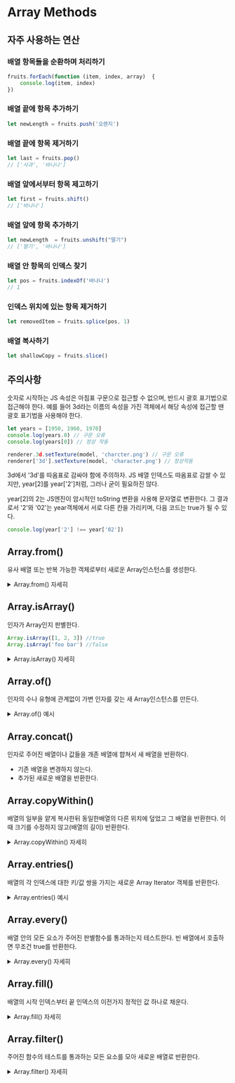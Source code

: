 # Array Methods
## 자주 사용하는 연산

### 배열 항목들을 순환하며 처리하기
```js
fruits.forEach(function (item, index, array)  {
    console.log(item, index)
})
```
### 배열 끝에 항목 추가하기

```js
let newLength = fruits.push('오렌지')
```

### 배열 끝에 항목 제거하기

```js
let last = fruits.pop()
// ['사과', '바나나']
```

### 배열 앞에서부터 항목 제고하기

```js
let first = fruits.shift()
// ['바나나']
```

### 배열 앞에 항목 추가하기

```js
let newLength  = fruits.unshift("딸기")
// ['딸기', '바나나']
```

### 배열 안 항목의 인덱스 찾기

```js
let pos = fruits.indexOf('바나나')
// 1
```

### 인덱스 위치에 있는 항목 제거하기
```js 
let removedItem = fruits.splice(pos, 1)
```

### 배열 복사하기

```js
let shallowCopy = fruits.slice()
```

## 주의사항
숫자로 시작하는 JS 속성은 마침표 구문으로 접근할 수 없으며, 반드시 괄호 표기법으로 접근해야 한다.
예를 들어 3d라는 이름의 속성을 가진 객체에서 해당 속성에 접근할 땐 괄호 표기법을 사용해야 한다.

```js
let years = [1950, 1960, 1970]
console.log(years.0) // 구문 오류
console.log(years[0]) // 정상 작동
```

```js
renderer.3d.setTexture(model, 'charcter.png') // 구문 오류
renderer['3d'].setTexture(model, 'character.png') // 정상작동
```

3d에서 '3d'를 따옴표로 감싸야 함에 주의하자. JS 배열 인덱스도 따옴표로 감쌀 수 있지만, year[2]를 year['2']처럼, 그러나 굳이 필요하진 않다.  

year[2]의 2는 JS엔진이 암시적인 toString 변환을 사용해 문자열로 변환한다. 그 결과로서 '2'와 '02'는 year객체에서 서로 다른 칸을 가리키며, 다음 코드는 true가 될 수 있다.

```js
console.log(year['2'] !== year['02'])
```


## Array.from()
유사 배열 또는 반복 가능한 객체로부터 새로운 Array인스턴스를 생성한다.

<details>
<summary>Array.from() 자세히</summary>

`Array.from()`메서드는 유사 배열 객체(array-like object)나 반복 가능한 객체(iterable object)를 얕게 복사해 새로운 Array 객체를 만든다.

```js
console.log(Array.from('foo'))
// expected output: Array['f', 'o', 'o']

console.log(Array.from([1, 2, 3], x => x + x))
// expected output: Array[2, 4, 6]
```

### 구문
```js
Array.from(arrayLike[, mapFn[, thisArg]])
```
#### 매개변수
`arrayLike`     
배열로 변환하고자 하는 유사 배열 객체나 반복 가능한 객체    

`mapFn` (optional)      
배열의 모든 요소에 대해 호출할 매핑 함수

`thisArg` (optional)    
`mapFn`실행시에 this로 사용할 값

#### 반환값
새로운 `Array`인스턴스

### 설명
다음과 같은 경우에 `Array.from()`으로 새`Array`를 만들 수 있다. 
* 유사 배열 객체(length 속성과 인덱싱된 요소를 가진 객체)
* 순회 가능한 객체(Map, Set 등 객체의 요소를 얻을 수 있는 객체)

`Array.from()`은 선택 매개변수인 mapFn을 가지는데, 배열(혹은 배열 서브클래스)의 각 요소를 매핑할 때 사용할 수 있다. 즉, `Array.from(obj, mapFn, thisArg)`는 중간에 다른 배열을 생성하지 않는 접을 재외한다면, `Array.from(obj).map(mapFn, thisArg)`와 같다. 이 특징은 typed arrays와 같은 특정 배열 서브클래스에서 중간 배열 값이 적절한 유형에 맞게 생략되기 때문에 특히 중요하다. 

from() 메서드의 length 속성은 1이다.

클래스 구문은 내장 및 새 클래스의 상속을 가능하게 했다. 그 결과로 Array.from과 같은 정적 메서드는 Array의 서브클래스에 의해 상속되면 Array 대신 자신의 인스턴스를 만든다.   

### 예제
#### String에서 배열 만들기
```js
Array.from('foo')
// ['f', 'o', 'o']
```

#### Set에서 배열 만들기
```js
const s = new Set(['foo', window]);
Array.from(s);
//or
// [...s]
```

#### Map에서 배열 만들기
```js
const m = new Map([[1, 2], [2, 4], [4, 8]])
Array.from(m)
// [[1, 2], [2, 4], [4, 8]]

const mapper = new Map([['1', 'a'], ['2', 'b']])
Array.from(mapper.values());
// ['a', 'b']

Array.from(mapper.keys());
// ['1', '2']
```

### 배열형태를 가진 객체(arguments)에서 배열 만들기
```js
function f() {
    return Array.from(arguments)
}

f(1,2,3) // (3) [1, 2, 3]
```

### Array.from과 화살표 함수 사용하기
```js
Array.from([1, 2, 3], x => x + x)
// [2, 4, 6]
```

```js
// In ES6 using Array from() and keys() methods.

Array.from(Array(10).keys())
//=> [0, 1, 2, 3, 4, 5, 6, 7, 8, 9]
// Shorter version using spread operator.

[...Array(10).keys()]
//=> [0, 1, 2, 3, 4, 5, 6, 7, 8, 9]
// Start from 1 by passing map function to Array from(), with an object with a length property:

Array.from({length: 10}, (_, i) => i + 1)
//=> [1, 2, 3, 4, 5, 6, 7, 8, 9, 10]
```

### 시퀀스 생성하기
```js
const range = (start, stop, step) => Array.from({length: (stop - start) / step + 1}, (_, i) => start + (i * step))

range(0, 5, 1)

range('A'.charCodeAt(0), 'Z'.charCodeAt(0), 1).map(x => String.fromCharCode(x))
```

</details>

## Array.isArray()
인자가 Array인지 판별한다.

```js
Array.isArray([1, 2, 3]) //true
Array.isArray('foo bar') //false
```

<details>
<summary>Array.isArray() 자세히</summary>

### instanceof vs isArray
Array 객체를 판별할 때, Array.isArray 는 iframe을 통해서도 작동하기 때문에 instanceof 보다 적합하다.

```js
var iframe = document.createElement('iframe')
document.body.appendChild(iframe)
xArray = window.frames[window.frames.length-1].Array
var arr = new xArray(1,2,3); // [1,2,3]

// 올바른 Array 판별
Array.isArray(arr) //true;

// iframe을 통해서 작동하지 않기 대문에 올바르지 않은 방법
arr instanceof Array //false
```

</details>

## Array.of()
인자의 수나 유형에 관계없이 가변 인자를 갖는 새 Array인스턴스를 만든다.

<details>
<summary>Array.of() 예시</summary>
`Array.of()`와 `Array` 생성자의 차이는 정수형 인자의 처리방법에 있다. `Array.of(7)`은 하나의 요소 7을 가진 배열을 생성하지만 `Array(7)`은 length 속성이 7인 빈 배열을 생성한다.

```js
Array.of(2) // [2]
Array.of(1, 2, 3) // [1,2,3]

Array(2) // [,,]
Array(1,2,3) //[1,2,3]
```

```js
Array.of(undefined) //[undefined]
```

</details>

## Array.concat()
인자로 주어진 배열이나 값들을 개존 배열에 햡쳐서 새 배열을 반환하다.
* 기존 배열을 변경하지 않는다.
* 추가된 새로운 배열을 반환한다.

## Array.copyWithin()
배열의 일부을 얕게 복사한뒤 동일한배열의 다른 위치에 덮었고 그 배열을 반환한다. 이때 크기를 수정하지 않고(배열의 길이) 반환한다.

<details>
<summary>Array.copyWithin() 자세히</summary> 

```js
arr.copyWithin(target[, start[, end]])
```

### 매개변수
* target : 복사한 시퀀스 값을 넣을 위치를 가리키는 0 기반 인덱스 음수를 지정하면 인덱스를 배월의 끝에서부터 계산한다. target이 arr.length보다 크거나 같으면 아무것도 복사하지 않는다. target이 start이후라면 복사한 시퀀스를 arr.length에 맞춰 자른다.

* start (optional) : 복사를 시작할 위치를  가리키는 0 기반 인덱스 음수를 지정하면 인덱스를 배열의 끝에서부터 계산한다.

* end (optional) : 복사를 끝낼 위치를 가리키는 0 기반 인덱스 copyWithin 은 end 인덱스 이전까지 복사하므로 end인덱스가 가리키는 요소는 제외된다. 음수를 지정하면 인덱스를 배월의 끝에서부터 계산한다. 기본값은 arr.length로 end를 지정하지 않으면 배열의 끝까지 복사한다.

### 반환값
수정한 배열

</details>

## Array.entries()
배열의 각 인덱스에 대한 키/값 쌍을 가지는 새로운 Array Iterator 객체를 반환한다.

<details>
<summary>Array.entries() 예시</summary>

```js
const a = [1, 2, 3]
for (const [index, element] of a.entries()) {
    console.log(index, element)
}
// 0 1
// 1 2
// 2 3
```

```js
var a = [1, 2, 3]
var iterator = a.entries()
 
for (let e of iterator) {
    console.log(e)
}
// [0, 1]
// [1, 2]
// [2, 3]
```

</details>

## Array.every()
배열 안의 모든 요소가 주어진 판별함수를 통과하는지 테스트한다.
빈 배열에서 호출하면 무조건 true를 반환한다.

<details>
<summary>Array.every() 자세히</summary>

```js
const isBelowThreshold = (currenValue) => currentValue < 40

const arr1 = [1, 30, 38, 10]
console.log(arr1.every(isBelowThreshold))
// true
```
### 구문
```js
arr.every(callvack[, thisArg])
```

#### 매개변수
* callback : 각 요소를 시험할 함수. 다음 세가지 인수를 받는다.
    * currentValue : 처리할 현제 요소
    * index (optional) : 처리할 현재 요소의 인덱스
    * array (optional) : every를 호출한 배열
* thisArg (optional) : callback을 샐행할 때 this로 사용하는 값

#### 반환값
true or false

</details>

## Array.fill()
배열의 시작 인덱스부터 끝 인덱스의 이전가지 정적인 값 하나로 채운다.

<details>
<summary>Array.fill() 자세히</summary> 

### 구문

```js
arr.fill(value[, start[, end]])
```

#### 매개변수
* value : 배열을 채울 값
* start (optional) : 시작 인덱스, 기본값은 0
* end (optional) : 끝 인덱스, 기본 값은 this.length

#### 반환값
변형한 배열

### 설명
fill 메서드는 value, start, end 의 3개의 인자를 가진다. start와 end 인자는 선택 사항으로써 기본값으로 각각 0과, this 객체의 length 를 가진다.   
length가 배열의 길이일 때, start 가 음수이면 시작 인덱스는 length+start 이다. end가 음수이면 끝 인덱스는 length+end이다.
fill은 일반 함수이며, this 값이 배열 객체일 필요는 없다.
fill 메서드는 변경자 메서드로, 복사본이 아니라 this객체를 변형해야한다. 
value에 객체를 받을 경우 그 참조만 복사해서 배열을 채운다.

</details>

## Array.filter()
주어진 함수의 테스트를 통과하는 모든 요소를 모아 새로운 배열로 반환한다.

<details>
<summary>Array.filter() 자세히</summary>

### 구문

```js
arr.filter(callback(element[, index[, array]])[, thisArg])
```
#### 매개변수
* callback : 각 요소를 시험할 함수. true를 반환하면 요소를 유지하고, false를 반환하면 버린다. 다음 세가지 매개변수를 받는다.
    * element (optional) : 처리할 현재 요소
    * index (optional) : 처리할 현재 요소의 인덱스
    * array (optional) : filter 를 호출한 배열
* thisArg (optional) : callback 을 실행할 때 this로 사용하는 값

### 설명
배열 내 각요소에 대해 한번 제공된 callback함수를 호출해 callback이 true로 강제하는 값을 반환하는 모든 값이 있는 새로운 배열을 생성한다. callback은 할당된 값이 있는 배열의 인덱스에 대해서만 호출된다. 삭제됐거나 값이 할당된 적이 없는 인덱스에 대해서는 호출하지 않는다. callback테스트를 통과하지 못한 배열요소는 그냥 건너 뛰며 새로운 배열에 포함되지 않는다.

</details>